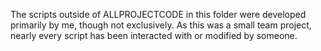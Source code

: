 The scripts outside of ALLPROJECTCODE in this folder were developed primarily by me, though not exclusively. As this was a small team project, nearly every script has been interacted with or modified by someone.

